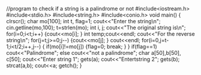 //program to check if a string is a palindrome or not
#include<iostream.h>
#include<stdio.h>
#include<string.h>
#include<conio.h>
void main()
{  clrscr();
char mo[100]; int t, flag=1;
cout<<"Enter the string\n";
cin.getline(mo,100);
t=strlen(mo); int i, j;
cout<<"The original string is\n";
for(i=0;i<t;i++)
{cout<<mo[i];
}  int temp;cout<<endl;
cout<<"For the reverse string\n";
for(j=t;j>=0;j--)
{cout<<mo[j];
 }
    cout<<endl;
for(i=0,j=t-1;i<t/2;i++,j--)
{
 if(mo[i]!=mo[j])
 {flag=0;
  break;
  } }
if(flag==1)
 cout<<"Palindrome";
else
 cout<<"not a palindrome";
 char a[50],b[50], c[50];
 cout<<"Enter string 1";
 gets(a);
 cout<<"Entertstring 2";
 gets(b);
 strcat(a,b);
 cout<<a;
 getch();
 }
